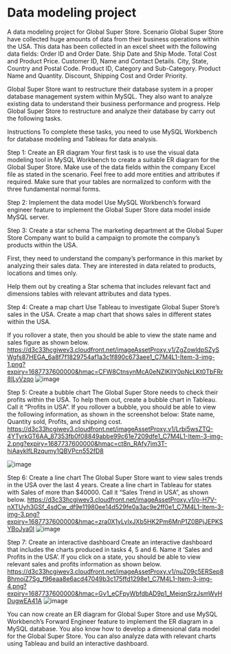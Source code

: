 # Data modeling project
A data modeling project for Global Super Store.
Scenario
Global Super Store have collected huge amounts of data from their business operations within the USA. This data has been collected in an excel sheet with the following data fields: 
Order ID and Order Date.
Ship Date and Ship Mode.
Total Cost and Product Price.
Customer ID, Name and Contact Details. 
City, State, Country and Postal Code.
Product ID, Category and Sub-Category.
Product Name and Quantity.
Discount, Shipping Cost and Order Priority.

Global Super Store want to restructure their database system in a proper database management system within MySQL. They also want to analyze existing data to understand their business performance and progress. 
Help Global Super Store to restructure and analyze their database by carry out the following tasks.

Instructions
To complete these tasks, you need to use MySQL Workbench for database modeling and Tableau for data analysis. 

Step 1: Create an ER diagram
Your first task is to use the visual data modeling tool in MySQL Workbench to create a suitable ER diagram for the Global Super Store. 
Make use of the data fields within the company Excel file as stated in the scenario. Feel free to add more entities and attributes if required. Make sure that your tables are normalized to conform with the three fundamental normal forms. 

Step 2: Implement the data model
Use MySQL Workbench’s forward engineer feature to implement the Global Super Store data model inside MySQL server.

Step 3: Create a star schema
The marketing department at the Global Super Store Company want to build a campaign to promote the company’s products within the USA. 

First, they need to understand the company’s performance in this market by analyzing their sales data. They are interested in data related to products, locations and times only. 

Help them out by creating a Star schema that includes relevant fact and dimensions tables with relevant attributes and data types.

Step 4: Create a map chart
Use Tableau to investigate Global Super Store’s sales in the USA. Create a map chart that shows sales in different states within the USA. 

If you rollover a state, then you should be able to view the state name and sales figure as shown below.
https://d3c33hcgiwev3.cloudfront.net/imageAssetProxy.v1/ZgZowldpSZySWgfs87HEGA_6a8f7f1829754af1a3c1f890c673aee1_C7M4L1-Item-3-img-1.png?expiry=1687737600000&hmac=CFW8CtnsynMcA0eNZIKllY0pNcLKt0TbFRr8ILyVzqo
![image](https://github.com/Celine0k0y3/DB_Project/assets/122078188/4f3f2c62-1e08-46d6-b240-16116f053a23)


Step 5: Create a bubble chart
The Global Super Store needs to check their profits within the USA. To help them out, create a bubble chart in Tableau. Call it “Profits in USA”. 
If you rollover a bubble, you should be able to view the following information, as shown in the screenshot below:
State name,
Quantity sold,
Profits,
and shipping cost. 
https://d3c33hcgiwev3.cloudfront.net/imageAssetProxy.v1/Lrbi5wsZTQ-4YTyrkGT6AA_87353fb0f08849abbe99c61e7209dfe1_C7M4L1-Item-3-img-2.png?expiry=1687737600000&hmac=ct8n_RAfy7jm3T-hiAaykIfLRzqumy1QBVPcn552fD8

![image](https://github.com/Celine0k0y3/DB_Project/assets/122078188/6fa1df2d-5695-4942-821e-15448264ad4e)


Step 6: Create a line chart
The Global Super Store want to view sales trends in the USA over the last 4 years. Create a line chart in Tableau for states with Sales of more than $40000. Call it “Sales Trend in USA”, as shown below. 
https://d3c33hcgiwev3.cloudfront.net/imageAssetProxy.v1/o-H7V-nXTUyh3GSf_4sdCw_df9e11980ee14d529fe0a3ac9e2ff0e1_C7M4L1-Item-3-img-3.png?expiry=1687737600000&hmac=zra0X1yLyIxJXb5HK2Pm6MnP1Z0BPjJEPKSYBoJya0I
![image](https://github.com/Celine0k0y3/DB_Project/assets/122078188/a708f3a0-9bca-4ad9-831c-36f78e383ca4)

Step 7: Create an interactive dashboard
Create an interactive dashboard that includes the charts produced in tasks 4, 5 and 6. Name it ‘Sales and Profits in the USA’. If you click on a state, you should be able to view relevant sales and profits information as shown below.
https://d3c33hcgiwev3.cloudfront.net/imageAssetProxy.v1/nuZ09c5ERSep8BhmoiZ7Sg_f96eaa8e6acd47049b3c175ffd1298e1_C7M4L1-Item-3-img-4.png?expiry=1687737600000&hmac=Gv1_eCFpyWbfdbAD9p1_MeiqnSrzJsmWyHDugwEA41A
![image](https://github.com/Celine0k0y3/DB_Project/assets/122078188/7b9094c3-53cb-4ee4-8aa9-9b38f4ab2c1a)


You can now create an ER diagram for Global Super Store and use MySQL Workbench’s Forward Engineer feature to implement the ER diagram in a MySQL database. You also know how to develop a dimensional data model for the Global Super Store. You can also analyze data with relevant charts using Tableau and build an interactive dashboard.
